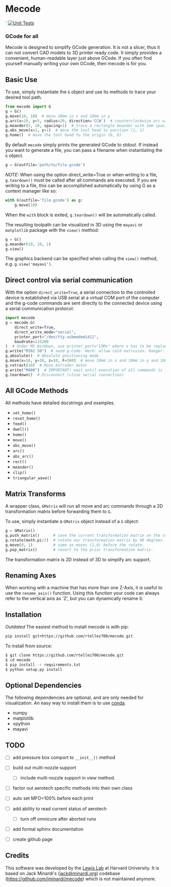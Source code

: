 Mecode
======
  `
[![Unit Tests](https://github.com/rtellez700/mecode/actions/workflows/python-package.yml/badge.svg)](https://github.com/rtellez700/mecode/actions/workflows/python-package.yml)

### GCode for all

Mecode is designed to simplify GCode generation. It is not a slicer, thus it
can not convert CAD models to 3D printer ready code. It simply provides a
convenient, human-readable layer just above GCode. If you often find
yourself manually writing your own GCode, then mecode is for you.

Basic Use
---------
To use, simply instantiate the `G` object and use its methods to trace your
desired tool path.

```python
from mecode import G
g = G()
g.move(10, 10)  # move 10mm in x and 10mm in y
g.arc(x=10, y=5, radius=20, direction='CCW')  # counterclockwise arc with a radius of 20
g.meander(5, 10, spacing=1)  # trace a rectangle meander with 1mm spacing between passes
g.abs_move(x=1, y=1)  # move the tool head to position (1, 1)
g.home()  # move the tool head to the origin (0, 0)
```

By default `mecode` simply prints the generated GCode to stdout. If instead you
want to generate a file, you can pass a filename when
instantiating the `G` object.

```python
g = G(outfile='path/to/file.gcode')
```

*NOTE:* When using the option direct_write=True or when writing to a file, 
`g.teardown()` must be called after all commands are executed. If you
are writing to a file, this can be accomplished automatically by using G as
a context manager like so:

```python
with G(outfile='file.gcode') as g:
    g.move(10)
```

When the `with` block is exited, `g.teardown()` will be automatically called.

The resulting toolpath can be visualized in 3D using the `mayavi` or `matplotlib`
package with the `view()` method:

```python
g = G()
g.meander(10, 10, 1)
g.view()
```

The graphics backend can be specified when calling the `view()` method, e.g. `g.view('mayavi')`.

Direct control via serial communication
---------------------------------------

With the option `direct_write=True`, a serial connection to the controlled device 
is established via USB serial at a virtual COM port of the computer and the 
g-code commands are sent directly to the connected device using a serial 
communication protocol:

```python
import mecode
g = mecode.G(
    direct_write=True, 
    direct_write_mode="serial", 
    printer_port="/dev/tty.usbmodem1411", 
    baudrate=115200
)  # Under MS Windows, use printer_port="COMx" where x has to be replaced by the port number of the virtual COM port the device is connected to according to the device manager.
g.write("M302 S0")  # send g-Code. Here: allow cold extrusion. Danger: Make sure extruder is clean without filament inserted 
g.absolute()  # Absolute positioning mode
g.move(x=10, y=10, z=10, F=500)  # move 10mm in x and 10mm in y and 10mm in z at a feedrate of 500 mm/min
g.retract(10)  # Move extruder motor
g.write("M400")  # IMPORTANT! wait until execution of all commands is finished
g.teardown()  # Disconnect (close serial connection)
```

All GCode Methods
-----------------

All methods have detailed docstrings and examples.

* `set_home()`
* `reset_home()`
* `feed()`
* `dwell()`
* `home()`
* `move()`
* `abs_move()`
* `arc()`
* `abs_arc()`
* `rect()`
* `meander()`
* `clip()`
* `triangular_wave()`

Matrix Transforms
-----------------

A wrapper class, `GMatrix` will run all move and arc commands through a 
2D transformation matrix before forwarding them to `G`.

To use, simply instantiate a `GMatrix` object instead of a `G` object:

```python
g = GMatrix()
g.push_matrix()      # save the current transformation matrix on the stack.
g.rotate(math.pi/2)  # rotate our transformation matrix by 90 degrees.
g.move(0, 1)         # same as moves (1,0) before the rotate.
g.pop_matrix()       # revert to the prior transformation matrix.
```

The transformation matrix is 2D instead of 3D to simplify arc support.

Renaming Axes
-------------

When working with a machine that has more than one Z-Axis, it is
useful to use the `rename_axis()` function. Using this function your
code can always refer to the vertical axis as 'Z', but you can dynamically
rename it.

Installation
------------

*Outdated* The easiest method to install mecode is with pip:

```bash
pip install git+https://github.com/rtellez700/mecode.git
```

To install from source:

```bash
$ git clone https://github.com/rtellez700/mecode.git
$ cd mecode
$ pip install -r requirements.txt
$ python setup.py install
```

Optional Dependencies
---------------------
The following dependencies are optional, and are only needed for
visualization. An easy way to install them is to use [conda][1].

* numpy
* matplotlib
* vpython
* mayavi

[1]: https://www.anaconda.com/

TODO
----

- [ ] add pressure box comport to `__init__()` method
- [ ] build out multi-nozzle support
    - [ ] include multi-nozzle support in view method.
- [ ] factor out aerotech specific methods into their own class
- [ ] auto set MFO=100% before each print
- [ ] add ability to read current status of aerotech
  - [ ] turn off omnicure after aborted runs
- [ ] add formal sphinx documentation
- [ ] create github page


Credits
-------
This software was developed by the [Lewis Lab][2] at Harvard University. It is based on Jack Minardi's (jack@minardi.org) codebase (https://github.com/jminardi/mecode) which is not maintained anymore.

[2]: http://lewisgroup.seas.harvard.edu/
